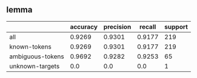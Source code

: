 
## lemma

|                  | accuracy | precision | recall | support |
|------------------|----------|-----------|--------|---------|
| all              | 0.9269   | 0.9301    | 0.9177 | 219     |
| known-tokens     | 0.9269   | 0.9301    | 0.9177 | 219     |
| ambiguous-tokens | 0.9692   | 0.9282    | 0.9253 | 65      |
| unknown-targets  | 0.0      | 0.0       | 0.0    | 1       |

